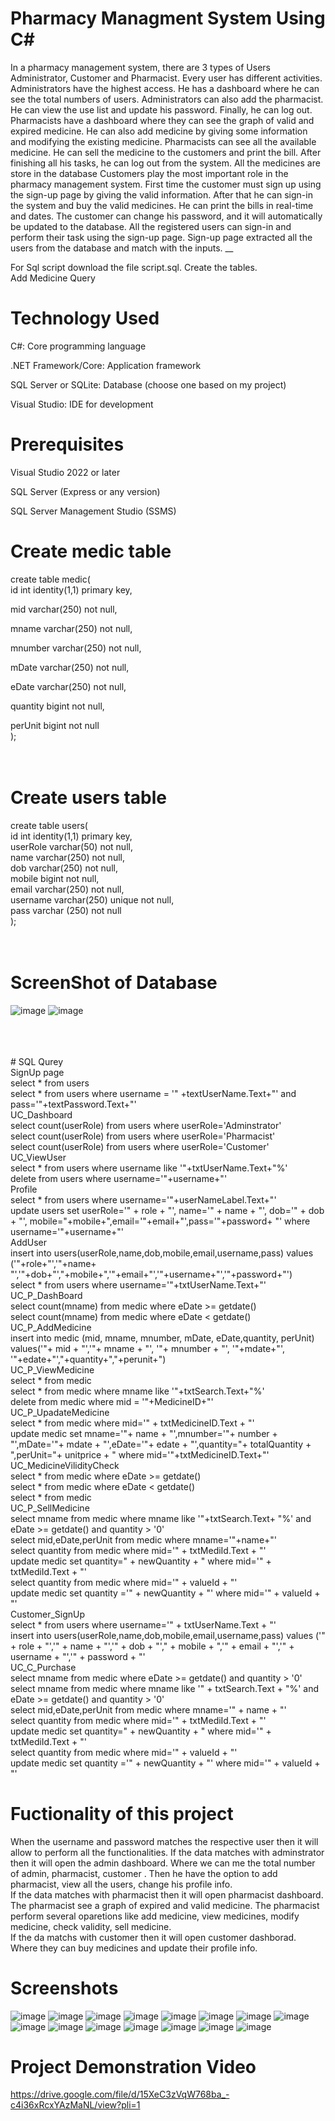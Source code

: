 # Pharmacy Managment System Using C#
In a pharmacy management system, there are 3 types of Users Administrator, Customer and Pharmacist. Every user has different activities. Administrators have the highest access. He has a dashboard where he can see the total numbers of users. Administrators can also add the pharmacist. He can view the use list and update his password. Finally, he can log out.
Pharmacists have a dashboard where they can see the graph of valid and expired medicine. He can also add medicine by giving some information and modifying the existing medicine. Pharmacists can see all the available medicine. He can sell the medicine to the customers and print the bill. After finishing all his tasks, he can log out from the system. All the medicines are store in the database
Customers play the most important role in the pharmacy management system.  First time the customer must sign up using the sign-up page by giving the valid information. After that he can sign-in the system and buy the valid medicines. He can print the bills in real-time and dates. The customer can change his password, and it will automatically be updated to the database.
All the registered users can sign-in and perform their task using the sign-up page. Sign-up page extracted all the users from the database and match with the inputs. __


For Sql script download the file script.sql. Create the tables.<br />
Add Medicine Query <br />

# Technology Used
C#: Core programming language <br />

.NET Framework/Core: Application framework<br />

SQL Server or SQLite: Database (choose one based on my project)<br />

Visual Studio: IDE for development

# Prerequisites
Visual Studio 2022 or later<br />

SQL Server (Express or any version)<br />

SQL Server Management Studio (SSMS)<br />

# Create medic table
create table medic( <br />
id int identity(1,1) primary key, <br />

mid varchar(250) not null, <br />

mname varchar(250) not null, <br />

mnumber varchar(250) not null, <br />

mDate varchar(250) not null, <br />

eDate varchar(250) not null, <br />

quantity bigint not null, <br />

perUnit bigint not null <br />
); <br />
 <br />
  <br />

  # Create users table
create table users(<br />
id int identity(1,1) primary key,<br />
userRole varchar(50) not null,<br />
name varchar(250) not null,<br />
dob varchar(250) not null,<br />
mobile bigint not null,<br />
email varchar(250) not null,<br />
username varchar(250) unique not null,<br />
pass varchar (250) not null<br />
);<br />
<br />
  <br />
# ScreenShot of Database
![image](https://github.com/user-attachments/assets/476a5d58-75d8-460f-9ae6-4c33aa0884ed)
![image](https://github.com/user-attachments/assets/11072aee-250d-4bac-8ba3-7260adf5ec4d)

<br />
<br />
  <br />
# SQL Qurey

<br />
  SignUp page<br />
select * from users<br />
select * from users where username = '" +textUserName.Text+"' and pass='"+textPassword.Text+"'<br />
UC_Dashboard<br />
select count(userRole) from users where userRole='Adminstrator'<br />
select count(userRole) from users where userRole='Pharmacist'<br />
select count(userRole) from users where userRole='Customer'<br />
UC_ViewUser<br />
select * from users where username like '"+txtUserName.Text+"%'<br />
delete from users where username='"+username+"'<br />
Profile<br />
select * from users where username='"+userNameLabel.Text+"'<br />
update users set userRole='" + role + "', name='" + name + "', dob='" + dob + "', mobile="+mobile+",email='"+email+"',pass='"+password+ "' where username='"+username+"'<br />
AddUser<br />
insert into users(userRole,name,dob,mobile,email,username,pass) values ('"+role+"','"+name+ "','"+dob+"',"+mobile+",'"+email+"','"+username+"','"+password+"')<br />
select * from users where username='"+txtUserName.Text+"'<br />
UC_P_DashBoard<br />
select count(mname) from medic where eDate >= getdate()<br />
select count(mname) from medic where eDate < getdate()<br />
UC_P_AddMedicine<br />
insert into medic (mid, mname, mnumber, mDate, eDate,quantity, perUnit) values('"+ mid + "','"+ mname + "', '"+ mnumber + "', '"+mdate+"', '"+edate+"',"+quantity+","+perunit+")<br />
UC_P_ViewMedicine<br />
select * from medic<br />
select * from medic where mname like '"+txtSearch.Text+"%'<br />
delete from medic where mid = '"+MedicineID+"'<br />
UC_P_UpadateMedicine<br />
select * from medic where mid='" + txtMedicineID.Text + "'<br />
update medic set mname='"+ name + "',mnumber='"+ number + "',mDate='"+ mdate + "',eDate='"+ edate + "',quantity="+ totalQuantity + ",perUnit="+ unitprice + " where mid='"+txtMedicineID.Text+"'<br />
UC_MedicineVilidityCheck<br />
select * from medic where eDate >= getdate()<br />
select * from medic where eDate < getdate()<br />
select * from medic<br />
UC_P_SellMedicine<br />
select mname from medic where mname like '"+txtSearch.Text+ "%' and eDate >= getdate() and quantity > '0'<br />
select mid,eDate,perUnit from medic where mname='"+name+"'<br />
select quantity  from medic where mid='" + txtMediId.Text + "'<br />
update medic set quantity=" + newQuantity + " where mid='" + txtMediId.Text + "'<br />
select quantity from medic where mid='" + valueId + "'<br />
update medic set quantity ='" + newQuantity + "' where mid='" + valueId + "'<br />
Customer_SignUp<br />
select * from users where username='" + txtUserName.Text + "'<br />
insert into users(userRole,name,dob,mobile,email,username,pass) values ('" + role + "','" + name + "','" + dob + "'," + mobile + ",'" + email + "','" + username + "','" + password + "'<br />
UC_C_Purchase<br />
select mname from medic where eDate >= getdate() and quantity > '0'<br />
select mname from medic where mname like '" + txtSearch.Text + "%' and eDate >= getdate() and quantity > '0'<br />
select mid,eDate,perUnit from medic where mname='" + name + "'<br />
select quantity  from medic where mid='" + txtMediId.Text + "'<br />
update medic set quantity=" + newQuantity + " where mid='" + txtMediId.Text + "'<br />
select quantity from medic where mid='" + valueId + "'<br />
update medic set quantity ='" + newQuantity + "' where mid='" + valueId + "'<br />


 # Fuctionality of this project
 When the username and password matches the respective user then it will allow to perform all the functionalities. If the data matches with adminstrator then it will open the admin dashboard. Where we can me the total number of admin, pharmacist, customer . Then he have the option to add pharmacist, view all the users, change his profile info.<br />
 If the data matches with pharmacist then it will open pharmacist dashboard. The pharmacist see a graph of expired and valid medicine. The pharmacist perform several oparetions like add medicine, view medicines, modify medicine, check validity, sell medicine.<br />
 If the da matchs with customer then it will open customer dashborad. Where they can buy medicines and update their profile info.

 # Screenshots
 ![image](https://github.com/user-attachments/assets/1bb4e182-7ffe-480d-8559-77a21c1f0fc9)
 ![image](https://github.com/user-attachments/assets/8af5abbc-a370-48a2-9de7-400f119998de)
 ![image](https://github.com/user-attachments/assets/50ff4cd2-132a-4bdf-bf49-7c0b8b9b0edd)
 ![image](https://github.com/user-attachments/assets/5131a844-fcde-473a-a53f-a02e1890d5ed)
 ![image](https://github.com/user-attachments/assets/ec8765ba-66b1-442e-a065-200c10e270b4)
 ![image](https://github.com/user-attachments/assets/4a5e0fb4-3ff6-44c3-8e3a-11f1c5e5b62b)
 ![image](https://github.com/user-attachments/assets/c935f60a-534b-4653-bd67-d19786104c39)
 ![image](https://github.com/user-attachments/assets/2a1385c2-d78d-4011-9e0a-977b5f5fc87a)
 ![image](https://github.com/user-attachments/assets/faa6b8cf-22ec-4d8d-95e6-45187d6311ae)
 ![image](https://github.com/user-attachments/assets/f8092523-4ea3-4b99-b455-6f5c9ee19208)
 ![image](https://github.com/user-attachments/assets/4278bd23-c0ad-4a29-9e49-bbc016dc4a0b)
 ![image](https://github.com/user-attachments/assets/fd3fc616-b44c-4c8c-94ff-0bf2089432fd)
 ![image](https://github.com/user-attachments/assets/fd6a59cd-f284-459c-83b1-40de273a7b76)
 ![image](https://github.com/user-attachments/assets/8f98422d-e19d-43bc-b800-323ecec64d93)
 ![image](https://github.com/user-attachments/assets/44117af2-0c1c-486b-9705-9dee28f65dd8)


# Project Demonstration Video
https://drive.google.com/file/d/15XeC3zVqW768ba_-c4i36xRcxYAzMaNL/view?pli=1






 










  

